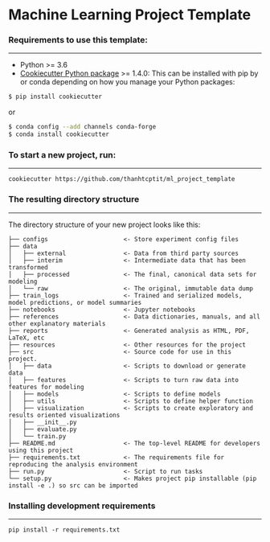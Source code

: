 # Machine Learning Project Template

### Requirements to use this template:
-----------
 - Python >= 3.6
 - [Cookiecutter Python package](http://cookiecutter.readthedocs.org/en/latest/installation.html) >= 1.4.0: This can be installed with pip by or conda depending on how you manage your Python packages:

``` bash
$ pip install cookiecutter
```

or

``` bash
$ conda config --add channels conda-forge
$ conda install cookiecutter
```


### To start a new project, run:
------------

    cookiecutter https://github.com/thanhtcptit/ml_project_template




### The resulting directory structure
------------

The directory structure of your new project looks like this: 

```
├── configs                     <- Store experiment config files
├── data
│   ├── external                <- Data from third party sources
│   ├── interim                 <- Intermediate data that has been transformed
│   ├── processed               <- The final, canonical data sets for modeling
│   └── raw                     <- The original, immutable data dump
├── train_logs                  <- Trained and serialized models, model predictions, or model summaries  
├── notebooks                   <- Jupyter notebooks
├── references                  <- Data dictionaries, manuals, and all other explanatory materials
├── reports                     <- Generated analysis as HTML, PDF, LaTeX, etc
├── resources                   <- Other resources for the project
├── src                         <- Source code for use in this project.
│   ├── data                    <- Scripts to download or generate data
│   ├── features                <- Scripts to turn raw data into features for modeling
│   ├── models                  <- Scripts to define models
│   ├── utils                   <- Scripts to define helper function
│   ├── visualization           <- Scripts to create exploratory and results oriented visualizations
│   ├── __init__.py
│   ├── evaluate.py
│   └── train.py
├── README.md                   <- The top-level README for developers using this project
├── requirements.txt            <- The requirements file for reproducing the analysis environment
├── run.py                      <- Script to run tasks 
└── setup.py                    <- Makes project pip installable (pip install -e .) so src can be imported
```

### Installing development requirements
------------

    pip install -r requirements.txt
